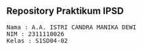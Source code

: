 ## Repository Praktikum IPSD ##

<pre>
Nama : A.A. ISTRI CANDRA MANIKA DEWI
NIM : 2311110026
Kelas : S1SD04-02
</pre>
